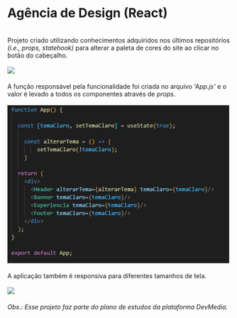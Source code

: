 <h1>Agência de Design (React)</h1><br>
Projeto criado utilizando conhecimentos adquiridos nos últimos repositórios <em>(i.e., props, statehook)</em> para alterar a paleta de cores do site ao clicar no botão do cabeçalho.
<br><br>
<img width=500 src="/public/assets/to_readme/modo-escuro.gif">
<br><br>
A função responsável pela funcionalidade foi criada no arquivo <em>'App.js'</em> e o valor é levado a todos os componentes através de <em>props</em>.
<br><br>
<img width=500 src="/public/assets/to_readme/props.png">
<br><br>
A aplicação também é responsiva para diferentes tamanhos de tela. 
<br><br>
<img width=500 src="/public/assets/to_readme/responsividade.gif">
<br><br>
<em>Obs.: Esse projeto faz parte do plano de estudos da plataforma DevMedia.</em>
